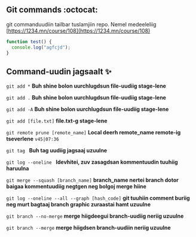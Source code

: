 ## Git commands :octocat:

git commanduudiin tailbar tuslamjiin repo. Nemel medeeleliig [https://1234.mn/course/108](https://1234.mn/course/108)

```javascript
function test() {
  console.log("agfcjd");
}
```

## Command-uudin jagsaalt :sparkles:

`git add *` **Buh shine bolon uurchlugdsun file-uudiig stage-lene**

`git add .` **Buh shine bolon uurchlugdsun file-uudiig stage-lene**

`git add -A` **Buh shine bolon uurchlugdsun file-uudiig stage-lene**

`git add [file.txt]` **file.txt-g stage-lene**

`git remote prune [remote_name]` **Local deerh remote_name remote-ig tseverlene** `v45|07:36`

`git tag ` **Buh tag uudiig jagsaaj uzuulne**

`git log --oneline ` **Idevhitei, zuv zasagdsan kommentuudin tuuhiig haruulna**

`git merge --squash [branch_name]` **branch_name nertei branch dotor baigaa kommentuudiig negtgen neg bolgoj merge hiine**

`git log --oneline --all --graph [hash_code]` **git tuuhiin comment buriig neg murt bagtaaj branch graphic zuraastai hamt uzuulne**

`git branch --no-merge` **merge hiigdeegui branch-uudiig neriig uzuulne**

`git branch --merge` **merge hiigdsen branch-uudiin neriig uzuulne**
